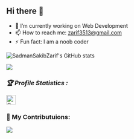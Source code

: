 <h2>Hi there 👋</h2>

<!--
**SadmanSakibZarif/SadmanSakibZarif** is a ✨ _special_ ✨ repository because its `README.md` (this file) appears on your GitHub profile.

- 🌱 I’m currently learning python(advanced)
- 👯 I’m looking to collaborate on ...
- 🤔 I’m looking for help with ...
- 💬 Ask me about ...
- - 😄 Pronouns: ...
- ⚡ Fun fact: ...
-->

- 🔭 I’m currently working on Web Development
- 📫 How to reach me: zarif3513@gmail.com
- ⚡ Fun fact: I am a noob coder 

![SadmanSakibZarif's GitHub stats](https://github-readme-stats.vercel.app/api?username=SadmanSakibZarif&show_icons=true&theme=dracula)

<img align="center" src="https://github-readme-stats.vercel.app/api/top-langs/?username=SadmanSakibZarif&layout=compact&theme=dracula">

<h3><b><i>🏆 Profile Statistics :</i></b></h3>
<a href="https://github.com/Tahsi9AhmeD"><img height="25" title="Counter" src="https://komarev.com/ghpvc/?username=SadmanSakibZarif&color=blue&style=flat-square"></a>

<h3>🌱 My Contributuions: </h3>
<img src="https://github-readme-streak-stats.herokuapp.com?user=SadmanSakibZarif&theme=dracula&border=#ffffff">
